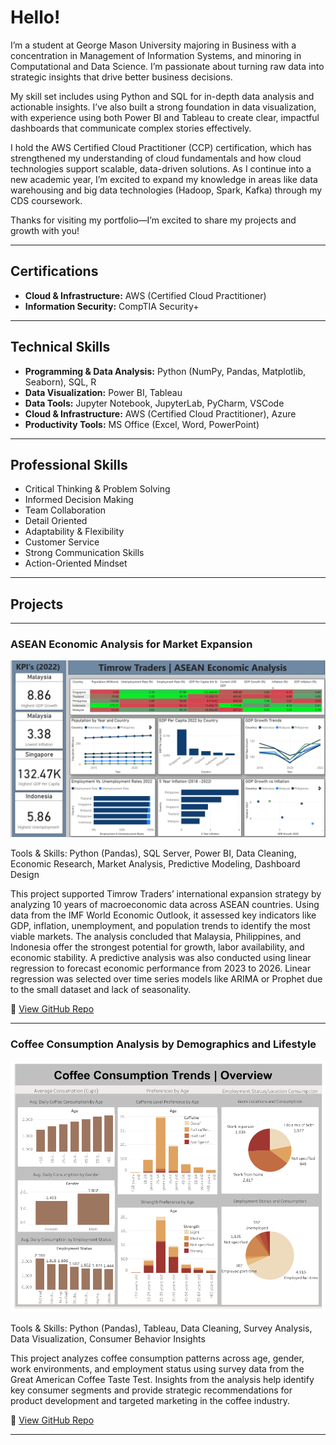 # Hello!

I’m a student at George Mason University majoring in Business with a concentration in Management of Information Systems, and minoring in Computational and Data Science. I’m passionate about turning raw data into strategic insights that drive better business decisions.

My skill set includes using Python and SQL for in-depth data analysis and actionable insights. I’ve also built a strong foundation in data visualization, with experience using both Power BI and Tableau to create clear, impactful dashboards that communicate complex stories effectively.

I hold the AWS Certified Cloud Practitioner (CCP) certification, which has strengthened my understanding of cloud fundamentals and how cloud technologies support scalable, data-driven solutions. As I continue into a new academic year, I’m excited to expand my knowledge in areas like data warehousing and big data technologies (Hadoop, Spark, Kafka) through my CDS coursework.

Thanks for visiting my portfolio—I’m excited to share my projects and growth with you!

---

## Certifications
- **Cloud & Infrastructure:** AWS (Certified Cloud Practitioner) 
- **Information Security:** CompTIA Security+

---
  
## Technical Skills

- **Programming & Data Analysis:** Python (NumPy, Pandas, Matplotlib, Seaborn), SQL, R
- **Data Visualization:** Power BI, Tableau  
- **Data Tools:** Jupyter Notebook, JupyterLab, PyCharm, VSCode  
- **Cloud & Infrastructure:** AWS (Certified Cloud Practitioner), Azure  
- **Productivity Tools:** MS Office (Excel, Word, PowerPoint)

---

## Professional Skills

- Critical Thinking & Problem Solving  
- Informed Decision Making  
- Team Collaboration  
- Detail Oriented  
- Adaptability & Flexibility  
- Customer Service  
- Strong Communication Skills  
- Action-Oriented Mindset  

---

## Projects

---

### ASEAN Economic Analysis for Market Expansion

![PowerBI Dashboard](images/Dashboard.png)

Tools & Skills: Python (Pandas), SQL Server, Power BI, Data Cleaning, Economic Research, Market Analysis, Predictive Modeling, Dashboard Design

This project supported Timrow Traders’ international expansion strategy by analyzing 10 years of macroeconomic data across ASEAN countries. Using data from the IMF World Economic Outlook, it assessed key indicators like GDP, inflation, unemployment, and population trends to identify the most viable markets. The analysis concluded that Malaysia, Philippines, and Indonesia offer the strongest potential for growth, labor availability, and economic stability. A predictive analysis was also conducted using linear regression to forecast economic performance from 2023 to 2026. Linear regression was selected over time series models like ARIMA or Prophet due to the small dataset and lack of seasonality.


🔗 [View GitHub Repo](https://github.com/atimilse/ASEANEconomicAnalysis)




---

### Coffee Consumption Analysis by Demographics and Lifestyle

![Tableau Dashboard](images/Coffee_Dashboard.png)


Tools & Skills: Python (Pandas), Tableau, Data Cleaning, Survey Analysis, Data Visualization, Consumer Behavior Insights

This project analyzes coffee consumption patterns across age, gender, work environments, and employment status using survey data from the Great American Coffee Taste Test. Insights from the analysis help identify key consumer segments and provide strategic recommendations for product development and targeted marketing in the coffee industry.

🔗 [View GitHub Repo](https://github.com/atimilse/CoffeeConsumptionAnalysis)

---

